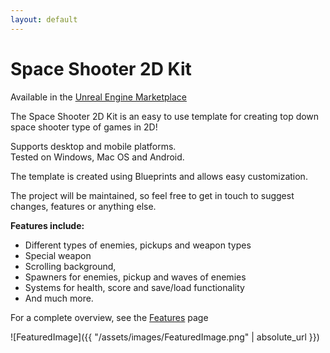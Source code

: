 ```yaml
---
layout: default
---
```


# Space Shooter 2D Kit

Available in the [Unreal Engine Marketplace](https://www.unrealengine.com/marketplace/space-shooter-2d-kit)

The Space Shooter 2D Kit is an easy to use template for creating top down space shooter type of games in 2D!

Supports desktop and mobile platforms.  
Tested on Windows, Mac OS and Android.  

The template is created using Blueprints and allows easy customization.
 
The project will be maintained, so feel free to get in touch to suggest changes, features or anything else.

__Features include:__ 

- Different types of enemies, pickups and weapon types  
- Special weapon
- Scrolling background,  
- Spawners for enemies, pickup and waves of enemies  
- Systems for health, score and save/load functionality  
- And much more.

For a complete overview, see the [Features](https://gracesgames.github.io/SpaceShooter2DKit/features/) page

![FeaturedImage]({{ "/assets/images/FeaturedImage.png" | absolute_url }})